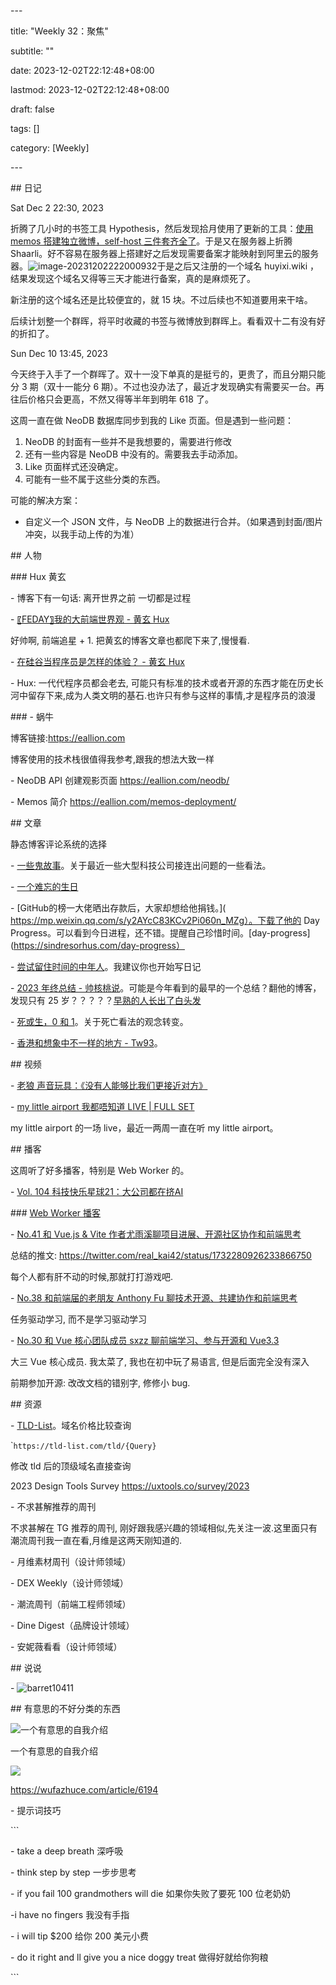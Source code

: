 \---

title: "Weekly 32：聚焦"

subtitle: ""

date: 2023-12-02T22:12:48+08:00

lastmod: 2023-12-02T22:12:48+08:00

draft: false

tags: []

category: [Weekly]

\---



\## 日记

Sat Dec 2 22:30, 2023



折腾了几小时的书签工具 Hypothesis，然后发现拾月使用了更新的工具：[使用 memos 搭建独立微博，self-host 三件套齐全了](https://www.skyue.com/23021116.html)。于是又在服务器上折腾 Shaarli。好不容易在服务器上搭建好之后发现需要备案才能映射到阿里云的服务器。![image-20231202222000932](https://raw.githubusercontent.com/huyixi/Pics/main/uPic/image-20231202222000932.png)于是之后又注册的一个域名 huyixi.wiki ，结果发现这个域名又得等三天才能进行备案，真的是麻烦死了。



新注册的这个域名还是比较便宜的，就 15 块。不过后续也不知道要用来干啥。



后续计划整一个群晖，将平时收藏的书签与微博放到群晖上。看看双十二有没有好的折扣了。



Sun Dec 10 13:45, 2023

今天终于入手了一个群晖了。双十一没下单真的是挺亏的，更贵了，而且分期只能分 3 期（双十一能分 6 期）。不过也没办法了，最近才发现确实有需要买一台。再往后价格只会更高，不然又得等半年到明年 618 了。



这周一直在做 NeoDB 数据库同步到我的 Like 页面。但是遇到一些问题：

1. NeoDB 的封面有一些并不是我想要的，需要进行修改
2. 还有一些内容是 NeoDB 中没有的。需要我去手动添加。
3. Like 页面样式还没确定。
4. 可能有一些不属于这些分类的东西。

可能的解决方案：

- 自定义一个 JSON 文件，与 NeoDB 上的数据进行合并。（如果遇到封面/图片冲突，以我手动上传的为准）



\## 人物

\### Hux 黄玄

\- 博客下有一句话: 离开世界之前 一切都是过程

\- [〖FEDAY〗我的大前端世界观 - 黄玄 Hux](https://www.bilibili.com/video/BV1SC4y1c7ju/?spm_id_from=333.337.search-card.all.click&vd_source=e7b677bc31fcf107b6c6689167aae9d9)

好帅啊, 前端追星 + 1. 把黄玄的博客文章也都爬下来了,慢慢看.

\- [在硅谷当程序员是怎样的体验？ - 黄玄 Hux](https://www.zhihu.com/zvideo/1542577108190068737?page=ogv)

\- Hux: 一代代程序员都会老去, 可能只有标准的技术或者开源的东西才能在历史长河中留存下来,成为人类文明的基石.也许只有参与这样的事情,才是程序员的浪漫

\### - 蜗牛

博客链接:https://eallion.com

博客使用的技术栈很值得我参考,跟我的想法大致一样

\- NeoDB API 创建观影页面 https://eallion.com/neodb/

\- Memos 简介 https://eallion.com/memos-deployment/



\## 文章

静态博客评论系统的选择

\- [一些鬼故事](http://xargin.com/ghost-story/)。关于最近一些大型科技公司接连出问题的一些看法。

\- [一个难忘的生日](https://www.skyue.com/23120422.html)

\- [GitHub的榜一大佬晒出存款后，大家却想给他捐钱。]( https://mp.weixin.qq.com/s/y2AYcC83KCv2Pi060n_MZg）。下载了他的 Day Progress。可以看到今日进程，还不错。提醒自己珍惜时间。[day-progress](https://sindresorhus.com/day-progress）

\- [尝试留住时间的中年人](https://darmau.design/article/middle-aged-man-trying-to-save-time)。我建议你也开始写日记

\- [2023 年终总结 - 帅核桃说](https://www.instapaper.com/read/1650692816)。可能是今年看到的最早的一个总结？翻他的博客，发现只有 25 岁？？？？？[早熟的人长出了白头发](https://blog.imfht.com/2023/11/05/早熟的人长出了白头发/)

\- [死或生，0 和 1](https://www.vergilisme.com/index.php/2023/12/06/2318.html)。关于死亡看法的观念转变。

\- [香港和想象中不一样的地方 - Tw93](https://www.instapaper.com/read/1649677849)。



\## 视频

\- [老狼 声音玩具：《没有人能够比我们更接近对方》](https://www.bilibili.com/video/BV1Pq4y1b79D/?spm_id_from=autoNext&vd_source=e7b677bc31fcf107b6c6689167aae9d9)

\- [my little airport 我都唔知道 LIVE | FULL SET](https://www.youtube.com/watch?v=aif2XF2iMSI)

my little airport 的一场 live，最近一两周一直在听 my little airport。



\## 播客

这周听了好多播客，特别是 Web Worker 的。

\- [Vol. 104 科技快乐星球21：大公司都在挤AI]([https://podcasts.apple.com/us/podcast/%E6%9E%AB%E8%A8%80%E6%9E%AB%E8%AF%AD/id1069600190?i=1000637371804](https://podcasts.apple.com/us/podcast/枫言枫语/id1069600190?i=1000637371804))

\### [Web Worker 播客](https://www.webworker.tech)

\- [No.41 和 Vue.js & Vite 作者尤雨溪聊项目进展、开源社区协作和前端思考]([https://podcasts.apple.com/us/podcast/web-worker-%E5%89%8D%E7%AB%AF%E7%A8%8B%E5%BA%8F%E5%91%98%E9%83%BD%E7%88%B1%E5%90%AC/id1586927144?i=1000637488918](https://podcasts.apple.com/us/podcast/web-worker-前端程序员都爱听/id1586927144?i=1000637488918))

总结的推文: https://twitter.com/real_kai42/status/1732280926233866750

每个人都有肝不动的时候,那就打打游戏吧.

\- [No.38 和前端届的老朋友 Anthony Fu 聊技术开源、共建协作和前端思考](https://www.webworker.tech/posts/38.html)

任务驱动学习, 而不是学习驱动学习

\- [No.30 和 Vue 核心团队成员 sxzz 聊前端学习、参与开源和 Vue3.3](https://www.webworker.tech/posts/30.html)

大三 Vue 核心成员. 我太菜了, 我也在初中玩了易语言, 但是后面完全没有深入

前期参加开源: 改改文档的错别字, 修修小 bug.



\## 资源

\- [TLD-List](https://tld-list.com/)。域名价格比较查询

\```https://tld-list.com/tld/{Query}``

修改 tld 后的顶级域名直接查询

2023 Design Tools Survey https://uxtools.co/survey/2023



\- 不求甚解推荐的周刊

不求甚解在 TG 推荐的周刊, 刚好跟我感兴趣的领域相似,先关注一波.这里面只有潮流周刊我一直在看,月维是这两天刚知道的.

\- 月维素材周刊（设计师领域）

\- DEX Weekly（设计师领域）

\- 潮流周刊（前端工程师领域）

\- Dine Digest（品牌设计领域）

\- 安妮薇看看（设计师领域）



\## 说说

\- ![barret10411](/Users/huyixi/Dev/huyixi.com/content/posts/Weekly-32/%5B/i/09f8ffd5-1fcd-4713-9a23-617d25410411.jpg%5D(file:/Users/huyixi/Library/Mobile%20Documents/iCloud~com~tw93~miaoyan/Documents/Blog/i/09f8ffd5-1fcd-4713-9a23-617d25410411.jpg))

\## 有意思的不好分类的东西

![一个有意思的自我介绍](https://raw.githubusercontent.com/huyixi/Pics/main/uPic/t6tnGK.jpg)

一个有意思的自我介绍

![](https://raw.githubusercontent.com/huyixi/Pics/main/uPic/Y6eSZk.jpg)

https://wufazhuce.com/article/6194

\- 提示词技巧

\```

\- take a deep breath 深呼吸

\- think step by step 一步步思考

\- if you fail 100 grandmothers will die 如果你失败了要死 100 位老奶奶

-i have no fingers 我没有手指

\- i will tip $200 给你 200 美元小费

\- do it right and ll give you a nice doggy treat 做得好就给你狗粮

\```
